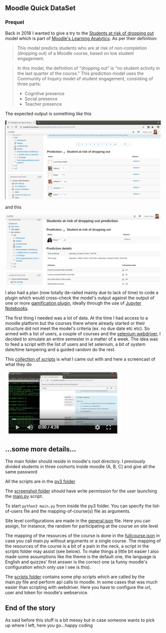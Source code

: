 ## Moodle Quick DataSet

### Prequel
Back in 2018 I wanted to give a try to the [Students at risk of dropping out](https://docs.moodle.org/310/en/Students_at_risk_of_dropping_out)  model which is part of [Moodle's Learning Analytics](https://docs.moodle.org/310/en/Analytics).
As per their definition:

>This model predicts students who are at risk of non-completion (dropping out) of a Moodle course, based on low student engagement.

>In this model, the definition of "dropping out" is "no student activity in the last quarter of the course." 
>This prediction model uses the Community of Inquiry model of student engagement, consisting of three parts:
>
> - Cognitive presence
> - Social presence
> - Teacher presence

The expected output is something like this

![Insights](https://github.com/mvit777/moodle_quick_dataset/raw/master/docs/pics/list.png)

and this

![Insights](https://github.com/mvit777/moodle_quick_dataset/raw/master/docs/pics/detail.png)


I also had a plan (now totally de-railed mainly due to lack of time) to code a plugin which would cross-check the model's output against the output of one or more [gamification plugin](https://docs.moodle.org/310/en/Using_restrict_access#Gamification), ideally through the use of [Jupyter Notebooks](https://jupyter.org/).

The first thing I needed was a lot of data. At the time I had access to a moodle platform but the courses there where already started or their structure did not meet the model's criteria (ex. no due date etc etc).
So armed with a list of users, a couple of courses and the [selenium webdriver](https://www.selenium.dev/about/), I decided to simulate an entire semester in a matter of a week.
The idea was to feed a script with the list of users and let selenium, a bit of system date/time tampering and a guided random do the rest.

This [collection of scripts](https://github.com/mvit777/moodle_quick_dataset/tree/master/py3) is what I came out with and here a screencast of what they do

[![screencast](https://github.com/mvit777/moodle_quick_dataset/raw/master/video/screencast.png)](https://www.youtube.com/watch?v=sj6mydLKPbk)

## ...some more details...
The main folder should reside in moodle's root directory.
I previously divided students in three coohorts inside moodle (A, B, C) and give all the same password

All the scripts are in the [py3 folder](https://github.com/mvit777/moodle_quick_dataset/tree/master/py3)

The [screenshot folder](https://github.com/mvit777/moodle_quick_dataset/tree/master/py3/screenshot) should have write permission for the user launching the [main.py](https://github.com/mvit777/moodle_quick_dataset/tree/master/py3/main.py) script.

To start `python3 main.py` from inside the py3 folder. You can specify the list-of-users file and the mapping-of-course(s) file as arguments.

Site level configurations are made in the [general.json](https://github.com/mvit777/moodle_quick_dataset/tree/master/py3/configs/general.json) file.
Here you can assign, for instance, the random for participating at the course on site level

The mapping of the resources of the course is done in the [fullcourse.json](https://github.com/mvit777/moodle_quick_dataset/tree/master/py3/configs/fullcourse.json) in case you call main.py without arguments or a single course.
The mapping of the resources of the course is a bit of a pain in the neck, a script in the scripts folder may assist (see below). 
To make things a little bit easier I also made some assumptions like the theme is the default one, the language is English and quizzes' first answer is the correct one (a funny moodle's configuration which only use I see is this).

The [scripts folder](https://github.com/mvit777/moodle_quick_dataset/tree/master/py3/scripts/) contains some php scripts which are called by the main.py file and perform api calls to moodle. In some cases that was much easier than scripting with webdriver. Here you have to configure the url, user and token for moodle's webservice.

## End of the story
As said before this stuff is a bit messy but in case someone wants to pick up where I left, here you go...happy coding



